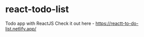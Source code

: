 # react-todo-list
 Todo app with ReactJS
 Check it out here - https://reactt-to-do-list.netlify.app/
